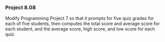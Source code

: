 ### Project 8.08
Modify Programming Project 7 so that it prompts for five quiz grades for each of
five students, then computes the total score and average score for each student,
and the average score, high score, and low score for each quiz.
